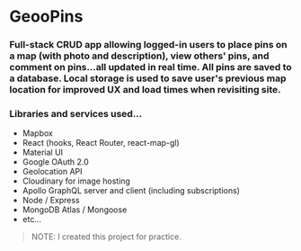 # GeooPins

### Full-stack CRUD app allowing logged-in users to place pins on a map (with photo and description), view others' pins, and comment on pins...all updated in real time. All pins are saved to a database. Local storage is used to save user's previous map location for improved UX and load times when revisiting site.

### Libraries and services used...

- Mapbox
- React (hooks, React Router, react-map-gl)
- Material UI
- Google OAuth 2.0
- Geolocation API
- Cloudinary for image hosting
- Apollo GraphQL server and client (including subscriptions)
- Node / Express
- MongoDB Atlas / Mongoose
- etc...

> NOTE: I created this project for practice.
